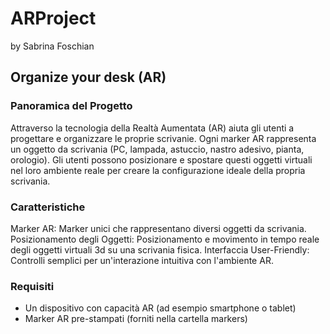 # ARProject

by Sabrina Foschian

## Organize your desk (AR)

### Panoramica del Progetto
Attraverso la tecnologia della Realtà Aumentata (AR) aiuta gli utenti a progettare e organizzare le proprie scrivanie.
Ogni marker AR rappresenta un oggetto da scrivania (PC, lampada, astuccio, nastro adesivo, pianta, orologio). Gli utenti possono posizionare e spostare questi oggetti virtuali nel loro ambiente reale per creare la configurazione ideale della propria scrivania.

### Caratteristiche
Marker AR: Marker unici che rappresentano diversi oggetti da scrivania.
Posizionamento degli Oggetti: Posizionamento e movimento in tempo reale degli oggetti virtuali 3d su una scrivania fisica.
Interfaccia User-Friendly: Controlli semplici per un'interazione intuitiva con l'ambiente AR.

### Requisiti
- Un dispositivo con capacità AR (ad esempio smartphone o tablet)
- Marker AR pre-stampati (forniti nella cartella markers)
